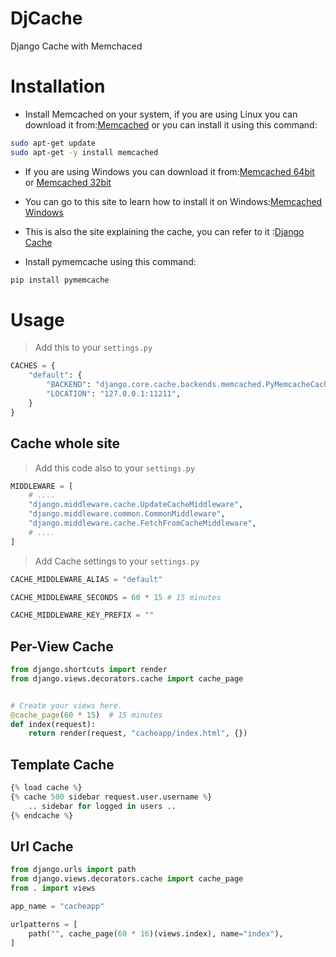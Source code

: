 # DjCache
Django Cache with Memchaced
# Installation

- Install Memcached on your system, if you are using Linux you can download it from:[Memcached](https://memcached.org/) or you can install it using this command:
```bash
sudo apt-get update
sudo apt-get -y install memcached
```
- If you are using Windows you can download it from:[Memcached 64bit](https://static.runoob.com/download/memcached-win64-1.4.4-14.zip) or [Memcached 32bit](https://static.runoob.com/download/memcached-1.2.6-win32-bin.zip)
- You can go to this site to learn how to install it on Windows:[Memcached Windows](https://linuxhint.com/install-memcached-windows/)
- This is also the site explaining the cache, you can refer to it :[Django Cache](https://www.tutorialspoint.com/django/django_caching.htm)

- Install pymemcache using this command:
```bash
pip install pymemcache
```
# Usage
> Add this to your `settings.py`
```python
CACHES = {
    "default": {
        "BACKEND": "django.core.cache.backends.memcached.PyMemcacheCache",
        "LOCATION": "127.0.0.1:11211",
    }
}
```

## Cache whole site
> Add this code also to your `settings.py`
```python
MIDDLEWARE = [
    # ....
    "django.middleware.cache.UpdateCacheMiddleware",
    "django.middleware.common.CommonMiddleware",
    "django.middleware.cache.FetchFromCacheMiddleware",
    # ....
]
```

> Add Cache settings to your `settings.py`
```python
CACHE_MIDDLEWARE_ALIAS = "default"

CACHE_MIDDLEWARE_SECONDS = 60 * 15 # 15 minutes

CACHE_MIDDLEWARE_KEY_PREFIX = ""
```

## Per-View Cache
```python
from django.shortcuts import render
from django.views.decorators.cache import cache_page


# Create your views here.
@cache_page(60 * 15)  # 15 minutes
def index(request):
    return render(request, "cacheapp/index.html", {})
```

## Template Cache
```python
{% load cache %}
{% cache 500 sidebar request.user.username %}
    .. sidebar for logged in users ..
{% endcache %}
```

## Url Cache
```python
from django.urls import path
from django.views.decorators.cache import cache_page
from . import views

app_name = "cacheapp"

urlpatterns = [
    path("", cache_page(60 * 16)(views.index), name="index"),
]
```
